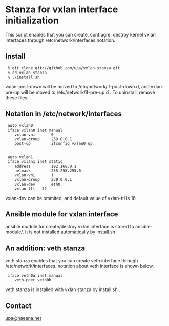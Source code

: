 Stanza for vxlan interface initialization
=========================================

This script enables that you can create, confiugre, destroy kernel 
vxlan interfaces through /etc/network/interfaces notation. 

Install
-------

	 % git clone git://github.com/upa/vxlan-stanza.git
	 % cd vxlan-stanza
	 % ./install.sh


vxlan-post-down	will be moved to /etc/network/if-post-down.d, and
vxlan-pre-up will be moved to /etc/network/if-pre-up.d .
To uninstall, remove these files.


Notation in /etc/network/interfaces
-----------------------------------

	 auto vxlan0
	 iface vxlan0 inet manual
	 	vxlan-vni       0
	 	vxlan-group     239.0.0.1
	 	post-up         ifconfig vxlan0 up


	 auto vxlan1
	 iface vxlan1 inet static
	 	address         192.168.0.1
	 	netmask         255.255.255.0
	 	vxlan-vni       1
	 	vxlan-group     239.0.0.1
	 	vxlan-dev       eth0
	 	vxlan-ttl	32


vxlan-dev can be ommited, and default value of vxlan-ttl is 16.


Ansible module for vxlan interface
----------------------------------

ansible module for create/destroy vxlan interface is stored to 
ansible-module/. It is not installed automatically by install.sh .

An addition: veth stanza
------------------------

veth stanza enables that you can create veth interface through
/etc/network/interfaces. notation about veth interface is shown below.

	 
	 iface veth0a inet manual
	 	veth-peer veth0b

veth stanza is installed with vxlan stanza by install.sh .	 



Contact
-------
upa@haeena.net
